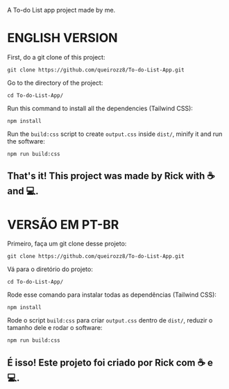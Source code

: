A To-do List app project made by me.

# ENGLISH VERSION
First, do a git clone of this project:
```
git clone https://github.com/queirozz8/To-do-List-App.git
```
Go to the directory of the project:
```
cd To-do-List-App/
```
Run this command to install all the dependencies (Tailwind CSS):
```
npm install
```
Run the `build:css` script to create `output.css` inside `dist/`, minify it and run the software:
```
npm run build:css
```
## That's it! This project was made by Rick with ☕ and 💻.


# VERSÃO EM PT-BR
Primeiro, faça um git clone desse projeto:
```
git clone https://github.com/queirozz8/To-do-List-App.git
```
Vá para o diretório do projeto:
```
cd To-do-List-App/
```
Rode esse comando para instalar todas as dependências (Tailwind CSS):
```
npm install
```
Rode o script `build:css` para criar `output.css` dentro de `dist/`, reduzir o tamanho dele e rodar o software:
```
npm run build:css
```
## É isso! Este projeto foi criado por Rick com ☕ e 💻.
